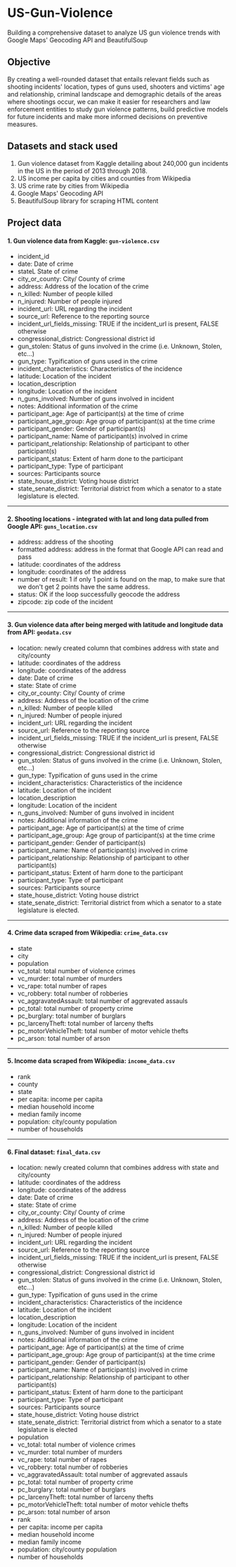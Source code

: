 # US-Gun-Violence
Building a comprehensive dataset to analyze US gun violence trends with Google Maps' Geocoding API and BeautifulSoup

## Objective
By creating a well-rounded dataset that entails relevant fields such as shooting incidents' location, types of guns used, shooters and victims' age and relationship, criminal landscape and demographic details of the areas where shootings occur, we can make it easier for researchers and law enforcement entities to study gun violence patterns, build predictive models for future incidents and make more informed decisions on preventive measures.

## Datasets and stack used
1. Gun violence dataset from Kaggle detailing about 240,000 gun incidents in the US in the period of 2013 through 2018.
2. US income per capita by cities and counties from Wikipedia
3. US crime rate by cities from Wikipedia
4. Google Maps' Geocoding API
5. BeautifulSoup library for scraping HTML content


## Project data

#### 1. Gun violence data from Kaggle: `gun-violence.csv` 

* incident_id
* date: Date of crime
* stateL State of crime
* city_or_county: City/ County of crime
* address: Address of the location of the crime
* n_killed: Number of people killed
* n_injured: Number of people injured
* incident_url: URL regarding the incident
* source_url: Reference to the reporting source
* incident_url_fields_missing: TRUE if the incident_url is present, FALSE otherwise
* congressional_district: Congressional district id
* gun_stolen: Status of guns involved in the crime (i.e. Unknown, Stolen, etc...)
* gun_type: Typification of guns used in the crime
* incident_characteristics: Characteristics of the incidence
* latitude: Location of the incident
* location_description
* longitude: Location of the incident
* n_guns_involved: Number of guns involved in incident
* notes: Additional information of the crime
* participant_age: Age of participant(s) at the time of crime
* participant_age_group: Age group of participant(s) at the time crime
* participant_gender: Gender of participant(s)
* participant_name: Name of participant(s) involved in crime
* participant_relationship: Relationship of participant to other participant(s)
* participant_status: Extent of harm done to the participant
* participant_type: Type of participant
* sources: Participants source
* state_house_district: Voting house district
* state_senate_district: Territorial district from which a senator to a state legislature is elected.
________________________________

#### 2. Shooting locations - integrated with lat and long data pulled from Google API: `guns_location.csv`

* address: address of the shooting
* formatted address: address in the format that Google API can read and pass
* latitude: coordinates of the address
* longitude: coordinates of the address
* number of result: 1 if only 1 point is found on the map, to make sure that we don't get 2 points have the same address. 
* status: OK if the loop successfully geocode the address 
* zipcode: zip code of the incident
________________________________

#### 3. Gun violence data after being merged with latitude and longitude data from API: `geodata.csv`

* location: newly created column that combines address with state and city/county 
* latitude: coordinates of the address
* longitude: coordinates of the address
* date: Date of crime
* state: State of crime
* city_or_county: City/ County of crime
* address: Address of the location of the crime
* n_killed: Number of people killed
* n_injured: Number of people injured
* incident_url: URL regarding the incident
* source_url: Reference to the reporting source
* incident_url_fields_missing: TRUE if the incident_url is present, FALSE otherwise
* congressional_district: Congressional district id
* gun_stolen: Status of guns involved in the crime (i.e. Unknown, Stolen, etc...)
* gun_type: Typification of guns used in the crime
* incident_characteristics: Characteristics of the incidence
* latitude: Location of the incident
* location_description
* longitude: Location of the incident
* n_guns_involved: Number of guns involved in incident
* notes: Additional information of the crime
* participant_age: Age of participant(s) at the time of crime
* participant_age_group: Age group of participant(s) at the time crime
* participant_gender: Gender of participant(s)
* participant_name: Name of participant(s) involved in crime
* participant_relationship: Relationship of participant to other participant(s)
* participant_status: Extent of harm done to the participant
* participant_type: Type of participant
* sources: Participants source
* state_house_district: Voting house district
* state_senate_district: Territorial district from which a senator to a state legislature is elected.
_______________________________

#### 4. Crime data scraped from Wikipedia: `crime_data.csv`

* state
* city
* population
* vc_total: total number of violence crimes 
* vc_murder: total number of murders
* vc_rape: total number of rapes
* vc_robbery: total number of robberies
* vc_aggravatedAssault: total number of aggrevated assauls
* pc_total: total number of property crime
* pc_burglary: total number of burglars
* pc_larcenyTheft: total number of larceny thefts
* pc_motorVehicleTheft: total number of motor vehicle thefts 
* pc_arson: total number of arson 
_______________________________

#### 5. Income data scraped from Wikipedia: `income_data.csv`

* rank
* county
* state
* per capita: income per capita
* median household income
* median family income
* population: city/county population 
* number of households 
_______________________________

#### 6. Final dataset: `final_data.csv`

* location: newly created column that combines address with state and city/county 
* latitude: coordinates of the address
* longitude: coordinates of the address
* date: Date of crime
* state: State of crime
* city_or_county: City/ County of crime
* address: Address of the location of the crime
* n_killed: Number of people killed
* n_injured: Number of people injured
* incident_url: URL regarding the incident
* source_url: Reference to the reporting source
* incident_url_fields_missing: TRUE if the incident_url is present, FALSE otherwise
* congressional_district: Congressional district id
* gun_stolen: Status of guns involved in the crime (i.e. Unknown, Stolen, etc...)
* gun_type: Typification of guns used in the crime
* incident_characteristics: Characteristics of the incidence
* latitude: Location of the incident
* location_description
* longitude: Location of the incident
* n_guns_involved: Number of guns involved in incident
* notes: Additional information of the crime
* participant_age: Age of participant(s) at the time of crime
* participant_age_group: Age group of participant(s) at the time crime
* participant_gender: Gender of participant(s)
* participant_name: Name of participant(s) involved in crime
* participant_relationship: Relationship of participant to other participant(s)
* participant_status: Extent of harm done to the participant
* participant_type: Type of participant
* sources: Participants source
* state_house_district: Voting house district
* state_senate_district: Territorial district from which a senator to a state legislature is elected
* population
* vc_total: total number of violence crimes 
* vc_murder: total number of murders
* vc_rape: total number of rapes
* vc_robbery: total number of robberies
* vc_aggravatedAssault: total number of aggrevated assauls
* pc_total: total number of property crime
* pc_burglary: total number of burglars
* pc_larcenyTheft: total number of larceny thefts
* pc_motorVehicleTheft: total number of motor vehicle thefts 
* pc_arson: total number of arson 
* rank
* per capita: income per capita
* median household income
* median family income
* population: city/county population 
* number of households 
